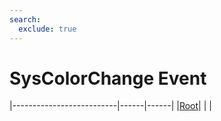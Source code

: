 ```yaml
---
search:
  exclude: true
---
```


<h1 class="heading"><span class="name">SysColorChange Event</span></h1>

|--------------------------|------|------|
|[Root](../objects/root.md)|&nbsp;|&nbsp;|
